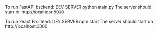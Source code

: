 To run FastAPI backend:
DEV SERVER
python main.py
The server should start on http://localhost:8000

To run React Frontend:
DEV SERVER
npm start
The server should start on http://localhost:3000 
